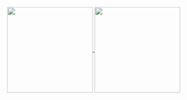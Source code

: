 <a href="https://github.com/anuraghazra/github-readme-stats">
  <img height=200 align="center" src="https://github-readme-stats-delta-seven-50.vercel.app/api?username=breakstring&count_private=true&show_icons=true&theme=transparent&include_all_commits=true" />
</a>
<a href="https://github.com/anuraghazra/convoychat">
  <img height=200 align="center" src="https://github-readme-stats-delta-seven-50.vercel.app/api/top-langs/?username=breakstring&count_private=true&layout=compact&size_weight=0.5&count_weight=0.5" />
</a>

